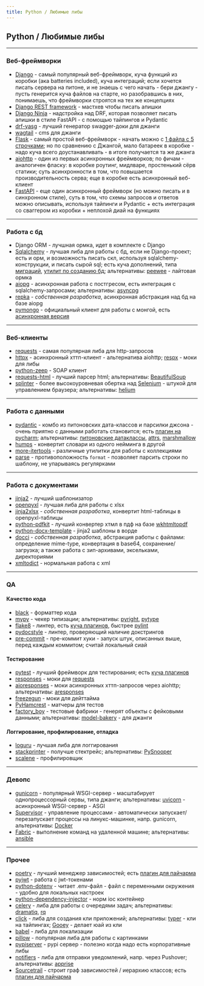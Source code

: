 ```yaml
---
title: Python / Любимые либы
---
```


## Python / Любимые либы

---

### Веб-фреймворки

-   [Django](https://www.djangoproject.com/) - самый популярный веб-фреймворк, куча функций из коробки (ака batteries included), куча интеграций; если хочется писать сервера на питоне, и не знаешь с чего начать - бери джангу - пусть генерится куча файлов на старте, но разобравшись в них, понимаешь, что фреймворки строятся на тех же концепциях
  -   [Django REST framework](https://www.django-rest-framework.org/) - мастхев чтобы писать апишки
  -   [Django Ninja](https://django-ninja.rest-framework.com/) - надстройка над DRF, которая позволяет писать апишки в стиле FastAPI - с помощью тайпингов и Pydantic
  -   [drf-yasg](https://github.com/axnsan12/drf-yasg) - лучший генератор swagger-доки для джанги
  -   [wagtail](https://github.com/wagtail/wagtail) - cms для джанги
-   [Flask](https://flask.palletsprojects.com/en/1.1.x/) - самый простой веб-фреймворк - начать можно с [1 файла с 5 строчками](https://flask.palletsprojects.com/en/1.1.x/quickstart/#quickstart); но по сравнению с Джангой, мало батареек в коробке - надо куча всего доустанавливать - в итоге получается та же джанга
-   [aiohttp](https://docs.aiohttp.org/en/stable/) - один из первых асинхронных фреймворков; по фичам - аналогичен фласку: в коробке роутинг, мидлваре, простенький сёрв статики; суть асинхронности в том, что повышается производительность серва; еще в коробке есть асинхронный веб-клиент
-   [FastAPI](https://fastapi.tiangolo.com/) - еще один асинхронный фреймворк (но можно писать и в синхронном стиле), суть в том, что схемы запросов и ответов можно описывать, используя тайпинги и Pydantic + есть интеграция со сваггером из коробки + неплохой диай на функциях

---

### Работа с бд

-   Django ORM - лучшная ормка, идет в комплекте с Django
-   [Sqlalchemy](https://www.sqlalchemy.org/) - лучшая либа для работы с бд, если не Django-проект; есть и орм, и возможность писать скл, используя sqlalchemy-конструкции, и писать сырой sql; есть куча дополнений, типа [миграций](https://alembic.sqlalchemy.org/en/latest/), [утилит по созданию бд](https://sqlalchemy-utils.readthedocs.io/en/latest/); альтернативы: [peewee](http://docs.peewee-orm.com/en/latest/) - лайтовая ормка
-   [aiopg](https://github.com/aio-libs/aiopg) - асинхронная работа с постгресом, есть интеграция с sqlalchemy-запросами; альтернативы: [asyncpg](https://github.com/MagicStack/asyncpg)
-   [repka](https://github.com/potykion/repka) - _собственная разработка_, асинхронная абстракция над бд на базе aiopg
-   [pymongo](https://pymongo.readthedocs.io/en/stable/) - официальный клиент для работы с монгой, есть [асинхронная версия](https://motor.readthedocs.io/en/stable/)

---

### Веб-клиенты

-   [requests](https://github.com/psf/requests) - самая популярная либа для http-запросов
-   [httpx](https://github.com/encode/httpx) - асинхронный хттп-клиент - альтернатива aiohttp; [respx](https://github.com/lundberg/respx) - моки для либы
-   [python-zeep](https://github.com/mvantellingen/python-zeep) - SOAP клиент
-   [requests-html](https://docs.python-requests.org/projects/requests-html/en/latest/) - лучший парсер html; альтернативы: [BeautifulSoup](https://www.crummy.com/software/BeautifulSoup/bs4/doc/)
-   [splinter](https://github.com/cobrateam/splinter) - более высокоуровневая обертка над [Selenium](https://github.com/SeleniumHQ/selenium/) - штукой для управлением браузера; альтернативы: [helium](https://github.com/mherrmann/selenium-python-helium)

---

### Работа с данными

-   [pydantic](https://github.com/samuelcolvin/pydantic) - комбо из питоновских дата-классов и парсилки джсона - очень приятно с данными работать становится; есть [плагин на pycharm](https://github.com/koxudaxi/pydantic-pycharm-plugin); альтернативы: [питоновские датаклассы](https://docs.python.org/3/library/dataclasses.html), [attrs](https://www.attrs.org/en/stable/), [marshmallow](https://marshmallow.readthedocs.io/en/stable/)
-   [humps](https://github.com/nficano/humps) - конвертит словари из одного нейминга в другой
-   [more-itertools](https://github.com/more-itertools/more-itertools) - различные утилитки для работы с коллекциями
-   [parse](https://pypi.org/project/parse/) - противоположность `format` - позволяет парсить строки по шаблону, не упарываясь регулярками

---

### Работа с документами

-   [jinja2](https://jinja.palletsprojects.com/en/2.11.x/) - лучший шаблонизатор
-   [openpyxl](https://openpyxl.readthedocs.io/en/stable/) - лучшая либа для работы с xlsx
-   [jinja2xlsx](https://github.com/potykion/jinja2xlsx) - _собственная разработка_, конвертит html-таблицы в openpyxl-таблицы
-   [python-pdfkit](https://github.com/JazzCore/python-pdfkit) - лучший конвертер хтмл в пдф на базе [wkhtmltopdf](https://wkhtmltopdf.org/)
-   [python-docx-template](https://github.com/elapouya/python-docx-template) - jinja2 шаблоны в ворде
-   [docci](https://github.com/potykion/docci) - _собственная разработка_, абстракция работы с файлами: определение mime-type, конвертация в base64, сохранение/загрузка; а также работа с зип-архивами, эксельками, директориями
-   [xmltodict](https://github.com/martinblech/xmltodict) - нормальная работа с xml

---

### QA

#### Качество кода

-   [black](https://github.com/psf/black) - форматтер кода
-   [mypy](https://github.com/python/mypy) - чекер типизации; альтернативы: [pyright](https://github.com/microsoft/pyright), [pytype](https://github.com/google/pytype)
-   [flake8](https://github.com/PyCQA/flake8) - линтер, есть [куча плагинов](https://github.com/DmytroLitvinov/awesome-flake8-extensions), быстрее [pylint](https://github.com/PyCQA/pylint)
-   [pydocstyle](https://github.com/pycqa/pydocstyle) - линтер, проверяющий наличие докстрингов
-   [pre-commit](https://github.com/pre-commit/pre-commit) - пре-коммит хуки - запуск штук, описанных выше, перед каждым коммитом; считай локальный сиай

#### Тестирование

-   [pytest](https://github.com/pytest-dev/pytest/) - лучший фреймворк для тестирования; есть [куча плагинов](https://github.com/search?q=pytest)
-   [responses](https://github.com/getsentry/responses) - моки для [requests](https://github.com/psf/requests)
-   [aioresponses](https://github.com/pnuckowski/aioresponses) - моки асинхронных хттп-запросов через aiohttp; альтернативы: [aresponses](https://github.com/aresponses/aresponses)
-   [freezegun](https://github.com/spulec/freezegun) - моки для дейттайма
-   [PyHamcrest](https://github.com/hamcrest/PyHamcrest) - матчеры для тестов
-   [factory_boy](https://factoryboy.readthedocs.io/en/stable/) - тестовые фабрики - генерят объекты с фейковыми данными; альтернативы: [model-bakery](https://pypi.org/project/model-bakery/) - для джанги

#### Логгирование, профилирование, отладка

-   [loguru](https://github.com/Delgan/loguru) - лучшая либа для логгирования
-   [stackprinter](https://github.com/cknd/stackprinter) - получше стектрейс; альтернативы: [PySnooper](https://github.com/cool-RR/PySnooper)
-   [scalene](https://github.com/plasma-umass/scalene) - профилировщик

---

### Девопс

-   [gunicorn](https://gunicorn.org/) - популярный WSGI-сервер - масштабирует однопроцессорный сервы, типа джанги; альтернативы: [uvicorn](https://www.uvicorn.org/) - асинхронный WSGI-сервер - ASGI
-   [Supervisor](http://supervisord.org/) - управление процессами - автоматически запускает/перезапускает процессы на линукс-машинке, напр. gunicorn, альтернативы: [Docker](https://www.docker.com/)
-   [Fabric](http://www.fabfile.org/) - выполнение команд на удаленной машине; альтернативы: [ansible](https://docs.ansible.com/)

---

### Прочее

-   [poetry](https://github.com/python-poetry/poetry) - лучший менеджер зависимостей; есть [плагин для пайчарма](https://github.com/koxudaxi/poetry-pycharm-plugin)
-   [pyjwt](https://pyjwt.readthedocs.io/en/stable/) - работа с jwt-токенами
-   [python-dotenv](https://pypi.org/project/python-dotenv/) - читает .env-файл - файл с переменными окружения - удобно для локальных настроек
-   [python-dependency-injector](https://github.com/ets-labs/python-dependency-injector) - норм ioc контейнер
-   [celery](https://github.com/celery/celery) - либа для работы с очередями задач; альтернативы: [dramatiq](https://github.com/Bogdanp/dramatiq), [rq](https://github.com/rq/rq)
-   [click](https://github.com/pallets/click) - либа для создания кли приложений; альтернативы: [typer](https://github.com/tiangolo/typer) - кли на тайпингах; [Gooey](https://github.com/chriskiehl/Gooey) - делает юай из кли
-   [babel](http://babel.pocoo.org/en/latest/) - либа для локализации
-   [pillow](https://pillow.readthedocs.io/en/stable/) - популярная либа для работы с картинками
-   [pypiserver](https://github.com/pypiserver/pypiserver) - pypi сервер - полезно когда надо есть корпоративные либы
-   [notifiers](https://github.com/liiight/notifiers) - либа для отправки уведомлений, напр. через Pushover; альтернативы: [apprise](https://github.com/caronc/apprise)
-   [Sourcetrail](https://github.com/CoatiSoftware/Sourcetrail) - строит граф зависимостей / иерархию классов; есть [плагин для пайчарма](https://github.com/CoatiSoftware/idea-sourcetrail)

